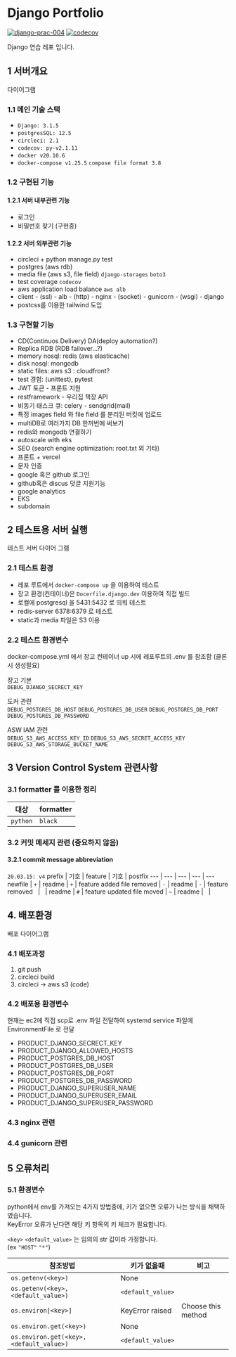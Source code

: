 # Django Portfolio

[![django-prac-004](https://circleci.com/gh/noname2048/django-prac-004.svg?style=shield)](https://circleci.com/gh/noname2048/django-prac-004)
[![codecov](https://codecov.io/gh/noname2048/django-prac-004/branch/main/graph/badge.svg?token=S44312H93C)](https://codecov.io/gh/noname2048/django-prac-004)

Django 연습 레포 입니다.

## 1 서버개요

다이어그램

### 1.1 메인 기술 스택

* `Django: 3.1.5`
* `postgresSQL: 12.5`
* `circleci: 2.1`
* `codecov: py-v2.1.11`
* `docker v20.10.6`
* `docker-compose v1.25.5` `compose file format 3.8`

### 1.2 구현된 기능

#### 1.2.1 서버 내부관련 기능

* 로그인
* 비밀번호 찾기 (구현중)

#### 1.2.2 서버 외부관련 기능

* circleci + python manage.py test
* postgres (aws rdb)
* media file (aws s3, file field) `django-storages` `boto3`
* test coverage `codecov`
* aws application load balance `aws alb`
* client - (ssl) - alb - (http) - nginx - (socket) - gunicorn - (wsgi) - django
* postcss를 이용한 tailwind 도입

### 1.3 구현할 기능

* CD(Continuos Delivery) DA(deploy automation?)
* Replica RDB (RDB failover...?)
* memory nosql: redis (aws elasticache)
* disk nosql: mongodb
* static files: aws s3 : cloudfront?
* test 경험: (unittest), pytest
* JWT 토큰 - 프론트 지원
* restframework - 우리집 책장 API
* 비동기 태스크 큐: celery - sendgrid(mail)
* 특정 images field 와 file field 를 분리된 버킷에 업로드
* multiDB로 여러가지 DB 한꺼번에 써보기
* redis와 mongodb 연결하기
* autoscale with eks
* SEO (search engine optimization: root.txt 외 기타)
* 프론트 + vercel
* 문자 인증
* google 혹은 github 로그인
* github혹은 discus 덧글 지원기능
* google analytics
* EKS
* subdomain

## 2 테스트용 서버 실행

테스트 서버 다이어 그램

### 2.1 테스트 환경

* 레포 루트에서 `docker-compose up` 을 이용하여 테스트
* 장고 환경(컨테이너)은 `Docerfile.django.dev` 이용하여 직접 빌드
* 로컬에 postgresql 을 5431:5432 로 띄워 테스트
* redis-server 6378:6379 로 테스트
* static과 media 파일은 S3 이용

### 2.2 테스트 환경변수

docker-compose.yml 에서 장고 컨테이너 up 시에 레포루트의 .env 를 참조함 (클론시 생성필요)

장고 기본 \
`DEBUG_DJANGO_SECRECT_KEY`

도커 관련 \
`DEBUG_POSTGRES_DB_HOST` `DEBUG_POSTGRES_DB_USER` `DEBUG_POSTGRES_DB_PORT` `DEBUG_POSTGRES_DB_PASSWORD`

ASW IAM 관련 \
`DEBUG_S3_AWS_ACCESS_KEY_ID` `DEBUG_S3_AWS_SECRET_ACCESS_KEY` `DEBUG_S3_AWS_STORAGE_BUCKET_NAME`

## 3 Version Control System 관련사항

### 3.1 formatter 를 이용한 정리

대상 | formatter
--- | ---
`python` | `black`

### 3.2 커밋 메세지 관련 (중요하지 않음)

#### 3.2.1 commit message abbreviation

`20.03.15: v4`
prefix | 기호 | feature | 기호 | postfix
--- | --- | --- | --- | ---
newfile | `+` | readme | `+` | feature added
file removed | `-` | readme | `-` | feature removed
&nbsp; | &nbsp; | readme | `#` | feature updated 
file moved | `~` | readme | &nbsp; | &nbsp;

## 4. 배포환경

배포 다이어그램

### 4.1 배포과정

1. git push
2. circleci build
3. circleci -> aws s3 (code)
   
### 4.2 배포용 환경변수

현재는 ec2에 직접 scp로 .env 파일 전달하여 systemd service 파일에 EnvironmentFile 로 전달

* PRODUCT_DJANGO_SECRECT_KEY
* PRODUCT_DJANGO_ALLOWED_HOSTS
* PRODUCT_POSTGRES_DB_HOST
* PRODUCT_POSTGRES_DB_USER
* PRODUCT_POSTGRES_DB_PORT
* PRODUCT_POSTGRES_DB_PASSWORD
* PRODUCT_DJANGO_SUPERUSER_NAME
* PRODUCT_DJANGO_SUPERUSER_EMAIL
* PRODUCT_DJANGO_SUPERUSER_PASSWORD

### 4.3 nginx 관련



### 4.4 gunicorn 관련



## 5 오류처리

### 5.1 환경변수

python에서 env를 가져오는 4가지 방법중에, 키가 없으면 오류가 나는 방식을 채택하였습니다. \
KeyError 오류가 난다면 해당 키 항목의 키 체크가 필요합니다.

`<key>` `<default_value>` 는 임의의 str 값이라 가정합니다. \
(ex `"HOST"` `"*"`)

참조방법 | 키가 없을때 | 비고
---|---|---
`os.getenv(<key>)` | None |
`os.getenv(<key>, <default_value>)` | `<default_value>` |
`os.environ[<key>]` | KeyError raised | Choose this method
`os.environ.get(<key>)` | None | 
`os.environ.get(<key>, <default_value>)` | `<default_value>` |
